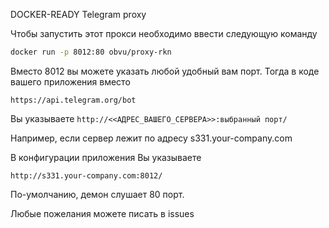 DOCKER-READY Telegram proxy

Чтобы запустить этот прокси необходимо ввести следующую команду

```bash
docker run -p 8012:80 obvu/proxy-rkn
```

Вместо 8012 вы можете указать любой удобный вам порт. Тогда в коде вашего приложения вместо

`https://api.telegram.org/bot`

Вы указываете
`http://<<АДРЕС_ВАШЕГО_СЕРВЕРА>>:выбранный порт/`

Например, если сервер лежит по адресу s331.your-company.com

В конфигурации приложения Вы указываете

`http://s331.your-company.com:8012/`

По-умолчанию, демон слушает 80 порт.

Любые пожелания можете писать в issues